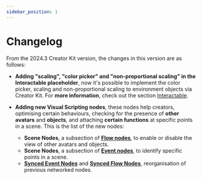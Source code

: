 ```yaml
---
sidebar_position: 1
---
```


# Changelog

From the 2024.3 Creator Kit version, the changes in this version are as follows:

- **Adding "scaling", "color picker" and "non-proportional scaling" in the Interactable placeholder**, now it's possible to implement the color picker, scaling and non-proportional scaling to environment objects via Creator Kit.
  For **more information**, check out the section [Interactable](../creatorkitcomponents/listofcomponents/Interactable).

- **Adding new Visual Scripting nodes**, these nodes help creators, optimising certain behaviours, checking for the presence of **other avatars** and **objects**, and attaching **certain functions** at specific points in a scene.
This is the list of the new nodes:
	- **Scene Nodes**, a subsection of [**Flow nodes**](../visualscripting/reflectisnodelist/Flow-nodes), to enable or disable the view of other avatars and objects.
	- **Scene Nodes**, a subsection of [**Event nodes**](../visualscripting/reflectisnodelist/eventnodes/Scene), to identify specific points in a scene.
	- [**Synced Event Nodes**](../visualscripting/networking/customnodeslist/Sync-Event-Nodes) and  [**Synced Flow Nodes**](../visualscripting/networking/customnodeslist/Sync-Flow-Nodes), reorganisation of previous networked nodes.

